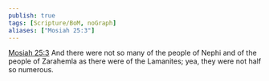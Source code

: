 ```yaml
---
publish: true
tags: [Scripture/BoM, noGraph]
aliases: ["Mosiah 25:3"]
---
```

[Mosiah 25:3](https://churchofjesuschrist.org/study/scriptures/bofm/mosiah/25?lang=eng&id=p3#p3) And there were not so many of the people of Nephi and of the people of Zarahemla as there were of the Lamanites; yea, they were not half so numerous.
